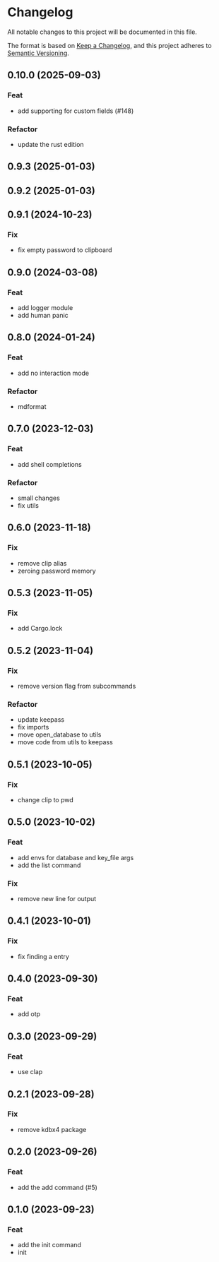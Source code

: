 # Changelog

All notable changes to this project will be documented in this file.

The format is based on [Keep a Changelog](https://keepachangelog.com/en/1.0.0/),
and this project adheres to [Semantic Versioning](https://semver.org/spec/v2.0.0.html).

## 0.10.0 (2025-09-03)

### Feat

- add supporting for custom fields (#148)

### Refactor

- update the rust edition

## 0.9.3 (2025-01-03)

## 0.9.2 (2025-01-03)

## 0.9.1 (2024-10-23)

### Fix

- fix empty password to clipboard

## 0.9.0 (2024-03-08)

### Feat

- add logger module
- add human panic

## 0.8.0 (2024-01-24)

### Feat

- add no interaction mode

### Refactor

- mdformat

## 0.7.0 (2023-12-03)

### Feat

- add shell completions

### Refactor

- small changes
- fix utils

## 0.6.0 (2023-11-18)

### Fix

- remove clip alias
- zeroing password memory

## 0.5.3 (2023-11-05)

### Fix

- add Cargo.lock

## 0.5.2 (2023-11-04)

### Fix

- remove version flag from subcommands

### Refactor

- update keepass
- fix imports
- move open_database to utils
- move code from utils to keepass

## 0.5.1 (2023-10-05)

### Fix

- change clip to pwd

## 0.5.0 (2023-10-02)

### Feat

- add envs for database and key_file args
- add the list command

### Fix

- remove new line for output

## 0.4.1 (2023-10-01)

### Fix

- fix finding a entry

## 0.4.0 (2023-09-30)

### Feat

- add otp

## 0.3.0 (2023-09-29)

### Feat

- use clap

## 0.2.1 (2023-09-28)

### Fix

- remove kdbx4 package

## 0.2.0 (2023-09-26)

### Feat

- add the add command (#5)

## 0.1.0 (2023-09-23)

### Feat

- add the init command
- init
